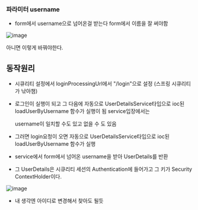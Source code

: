 ### 파라미터 username

- form에서 username으로 넘어온걸 받는다 form에서 이름을 잘 써야함

![image](https://user-images.githubusercontent.com/108928206/196834002-0bdc7798-0daa-4ee8-98fb-85c5e5b75f8f.png)

아니면 이렇게 바꿔야한다.

## 동작원리

- 시큐리티 설정에서 loginProcessingUrl에서 "/login"으로 설정 (스프링 시큐리티가 낚아챔)
- 로그인이 실행이 되고 그 다음에 자동으로 UserDetailsService타입으로 ioc된 loadUserByUsername 함수가 실행이 됨 service입장에서는 

    username이 일치할 수도 있고 없을 수 도 있음
    
- 그러면 login요청이 오면 자동으로 UserDetailsService타입으로 ioc된 loadUserByUsername 함수가 실행
- service에서 form에서 넘어온 username을 받아 UserDetails를 반환
- 그 UserDetails은 시큐리티 세션의 Authentication에 들어가고 그 키가 Security ContextHolder이다.

![image](https://user-images.githubusercontent.com/108928206/196841027-56509b49-cd8d-4174-8a64-aaf275afa493.png)

- 내 생각엔 아이디로 변경해서 찾아도 될듯
